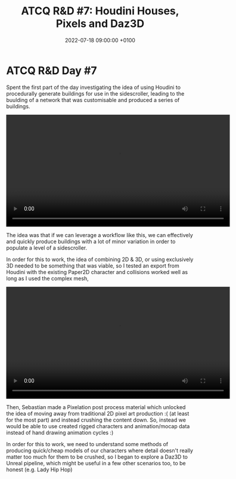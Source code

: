 ﻿---
layout: post 
title:  "ATCQ R&D #7: Houdini Houses, Pixels and Daz3D"
date:   2022-07-18 09:00:00 +0100 
categories: [unreal, atcq, houdini, daz3d]
---

# ATCQ R&D Day #7

Spent the first part of the day investigating the idea of using Houdini to procedurally generate buildings for use in the sidescroller, leading to the buulding of a network that was customisable and produced a series of buildings.

<video controls width="600">
    <source src="/docs/assets/videos/2022-07-19 12-15-02-1.webm" 
            type="video/webm">
</video>

The idea was that if we can leverage a workflow like this, we can effectively and quickly produce buildings with a lot of minor variation in order to populate a level of a sidescroller. 

In order for this to work, the idea of combining 2D & 3D, or using exclusively 3D needed to be something that was viable, so I tested an export from Houdini with the existing Paper2D character and collisions worked well as long as I used the complex mesh,


<video controls width="600">
    <source src="/docs/assets/videos/2022-07-19 12-16-53-1.webm" 
            type="video/webm">
</video>

Then, Sebastian made a Pixelation post process material which unlocked the idea of moving away from traditional 2D pixel art production :( (at least for the most part) and instead crushing the content down. So, instead we would be able to use created rigged characters and animation/mocap data instead of hand drawing animation cycles :)

In order for this to work, we need to understand some methods of producing quick/cheap models of our characters where detail doesn't really matter too much for them to be crushed, so I began to explore a Daz3D to Unreal pipeline, which might be useful in a few other scenarios too, to be honest (e.g. Lady Hip Hop)


